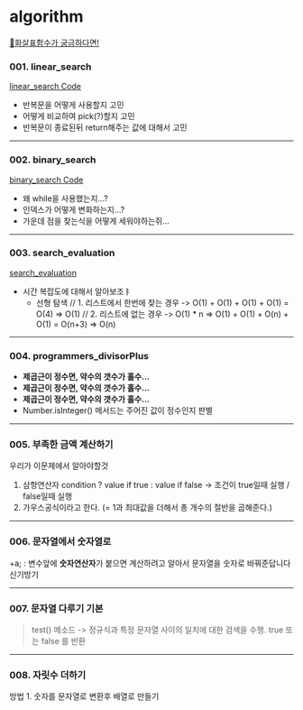 # algorithm
[🏹화살표함수가 궁금하다면!](https://github.com/MIINII/algorithm/blob/main/__arrow.js)
### 001. linear_search

[linear_search Code](https://github.com/MIINII/algorithm/blob/main/001_linear_search.js)

- 반복문을 어떻게 사용할지 고민
- 어떻게 비교하여 pick(?)할지 고민
- 반복문이 종료된뒤 return해주는 값에 대해서 고민

---
### 002. binary_search

[binary_search Code](https://github.com/MIINII/algorithm/blob/main/002_binary_search.js)

- 왜 while을 사용했는지...?
- 인덱스가 어떻게 변화하는지...?
- 가운데 점을 찾는식을 어떻게 세워야하는쥐...
---
### 003. search_evaluation
[search_evaluation](https://github.com/MIINII/algorithm/blob/main/003_search_evaluation.js)


- 시간 복잡도에 대해서 알아보조ㅑ
  *  선형 탐색
// 1. 리스트에서 한번에 찾는 경우 -> O(1) + O(1) + O(1) + O(1) = O(4) => O(1)
// 2. 리스트에 없는 경우 -> O(1) * n => O(1) + O(1) + O(n) + O(1) = O(n+3) => O(n)

---
### 004. programmers_divisorPlus

- **제곱근이 정수면, 약수의 갯수가 홀수...**
- **제곱근이 정수면, 약수의 갯수가 홀수...**
- **제곱근이 정수면, 약수의 갯수가 홀수...**
- Number.isInteger() 메서드는 주어진 값이 정수인지 판별
---
### 005. 부족한 금액 계산하기

우리가 이문제에서 알아야할것
 01. 삼항연산자
 condition ? value if true : value if false
 -> 조건이 true일때 실행 / false일때 실행
 02. 가우스공식이라고 한다.
   (= 1과 최대값을 더해서 총 개수의 절반을 곱해준다.)
---
### 006. 문자열에서 숫자열로
+a; : 변수앞에 **숫자연산자**가 붙으면 계산하려고 알아서 문자열을 숫자로 바꿔준답니다 신기방기

---
### 007. 문자열 다루기 기본
 > test() 메소드 -> 정규식과 특정 문자열 사이의 일치에 대한 검색을 수행. true 또는 false 를 반환

---
### 008. 자릿수 더하기
방법 1. 숫자를 문자열로 변환후 배열로 만들기